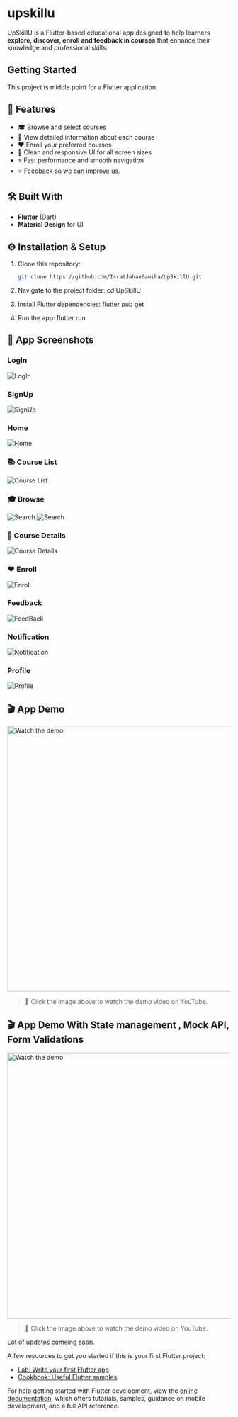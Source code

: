 # upskillu

UpSkillU is a Flutter-based educational app designed to help learners **explore, discover,  enroll and feedback in courses** that enhance their knowledge and professional skills.

## Getting Started

This project is middle point for a Flutter application.

## 🚀 Features
- 🎓 Browse and select courses   
- 📖 View detailed information about each course  
- ❤️ Enroll your preferred courses  
- 🌈 Clean and responsive UI for all screen sizes  
- ⚡ Fast performance and smooth navigation
- ⭐ Feedback so we can improve us.

## 🛠️ Built With
- **Flutter** (Dart)  
- **Material Design** for UI

## ⚙️ Installation & Setup

1. Clone this repository:
   ```bash
   git clone https://github.com/IsratJahanSamiha/UpSkillU.git

2. Navigate to the project folder:
   cd UpSkillU

3. Install Flutter dependencies:
  flutter pub get
  
4. Run the app:
  flutter run


## 📱 App Screenshots

### LogIn
![LogIn](assets/screenshot/login.PNG)

### SignUp
![SignUp](assets/screenshot/signup.PNG)

### Home
![Home](assets/screenshot/homepage.PNG)

### 📚 Course List
![Course List](assets/screenshot/coursepage.PNG)

### 🎓 Browse
![Search](assets/screenshot/search.PNG)
![Search](assets/screenshot/searchnone.PNG)

### 📖 Course Details
![Course Details](assets/screenshot/course_details.PNG)

### ❤️ Enroll
![Enroll](assets/screenshot/enrolled.PNG)

### Feedback
![FeedBack](assets/screenshot/feedback_section.PNG)


### Notification
![Notification](assets/screenshot/notification.PNG)

### Profile
![Profile](assets/screenshot/profile.PNG)

## 🎬 App Demo

<a href="https://youtube.com/shorts/-wZjWKIYC_c" target="_blank">
  <img src="https://img.youtube.com/vi/-wZjWKIYC_c/0.jpg" alt="Watch the demo" width="600" />
</a>

> 📱 Click the image above to watch the demo video on YouTube.



## 🎬 App Demo With State management , Mock API, Form Validations 

<a href="https://youtu.be/Nca3qqsOyVU" target="_blank">
  <img src="https://img.youtube.com/vi/Nca3qqsOyVU/0.jpg" alt="Watch the demo" width="600" />
</a>

> 📱 Click the image above to watch the demo video on YouTube.



Lot of updates comeing soon.



A few resources to get you started if this is your first Flutter project:

- [Lab: Write your first Flutter app](https://docs.flutter.dev/get-started/codelab)
- [Cookbook: Useful Flutter samples](https://docs.flutter.dev/cookbook)

For help getting started with Flutter development, view the
[online documentation](https://docs.flutter.dev/), which offers tutorials,
samples, guidance on mobile development, and a full API reference.
